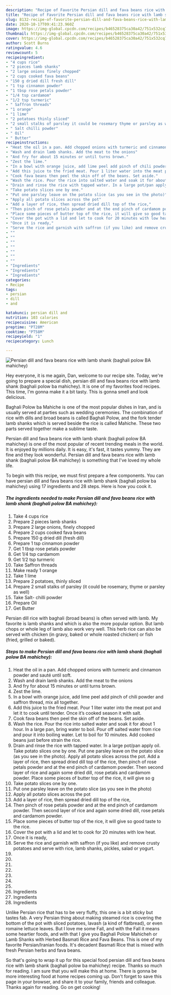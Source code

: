 ```yaml
---
description: "Recipe of Favorite Persian dill and fava beans rice with lamb shank (baghali polow BA mahichey)"
title: "Recipe of Favorite Persian dill and fava beans rice with lamb shank (baghali polow BA mahichey)"
slug: 8132-recipe-of-favorite-persian-dill-and-fava-beans-rice-with-lamb-shank-baghali-polow-ba-mahichey
date: 2020-10-17T09:41:23.960Z
image: https://img-global.cpcdn.com/recipes/b46528375ca30a42/751x532cq70/persian-dill-and-fava-beans-rice-with-lamb-shank-baghali-polow-ba-mahichey-recipe-main-photo.jpg
thumbnail: https://img-global.cpcdn.com/recipes/b46528375ca30a42/751x532cq70/persian-dill-and-fava-beans-rice-with-lamb-shank-baghali-polow-ba-mahichey-recipe-main-photo.jpg
cover: https://img-global.cpcdn.com/recipes/b46528375ca30a42/751x532cq70/persian-dill-and-fava-beans-rice-with-lamb-shank-baghali-polow-ba-mahichey-recipe-main-photo.jpg
author: Scott Burns
ratingvalue: 4.6
reviewcount: 5
recipeingredient:
- "4 cups rice"
- "2 pieces lamb shanks"
- "2 large onions finely chopped"
- "2 cups cooked fava beans"
- "150 g dried dill fresh dill"
- "1 tsp cinnamon powder"
- "1 tbsp rose petals powder"
- "1/4 tsp cardamom"
- "1/2 tsp turmeric"
- " Saffron threads"
- "1 orange"
- "1 lime"
- "2 potatoes thinly sliced"
- "2 small stalks of parsley it could be rosemary thyme or parsley as well"
- " Salt chilli powder"
- " Oil"
- " Butter"
recipeinstructions:
- "Heat the oil in a pan. Add chopped onions with turmeric and cinnamon powder and sauté until soft."
- "Wash and drain lamb shanks. Add the meat to the onions"
- "And fry for about 15 minutes or until turns brown."
- "Zest the lime."
- "In a bowl with orange juice, add lime peel add pinch of chili powder and saffron thread, mix all together."
- "Add this juice to the fried meat. Pour 1 liter water into the meat pot and let it to cook until tender. Once it’s cooked season it with salt."
- "Cook fava beans then peel the skin off of the beans. Set aside."
- "Wash the rice. Pour the rice into salted water and soak it for about 1 hour. In a large pan, bring water to boil. Pour off salted water from rice and pour it into boiling water. Let to boil for 10 minutes. Add cooked beans just before strain the rice."
- "Drain and rinse the rice with tapped water. In a large pot/pan apply oil. Take potato slices one by one. Put one parsley leave on the potato slice (as you see in the photo). Apply all potato slices across the pot. Add a layer of rice, then spread dried dill top of the rice, then pinch of rose petals powder and at the end pinch of cardamom powder. Then second layer of rice and again some dried dill, rose petals and cardamom powder. Place some pieces of butter top of the rice, it will give so g"
- "Take potato slices one by one."
- "Put one parsley leave on the potato slice (as you see in the photo)"
- "Apply all potato slices across the pot"
- "Add a layer of rice, then spread dried dill top of the rice,"
- "Then pinch of rose petals powder and at the end pinch of cardamom powder. Then second layer of rice and again some dried dill, rose petals and cardamom powder."
- "Place some pieces of butter top of the rice, it will give so good taste to the rice."
- "Cover the pot with a lid and let to cook for 20 minutes with low heat."
- "Once it is ready,"
- "Serve the rice and garnish with saffron (if you like) and remove crusty potatoes and serve with rice, lamb shanks, pickles, salad or yogurt."
- ""
- ""
- ""
- ""
- ""
- ""
- ""
- "Ingredients"
- "Ingredients"
- "Ingredients"
categories:
- Recipe
tags:
- persian
- dill
- and

katakunci: persian dill and 
nutrition: 103 calories
recipecuisine: American
preptime: "PT28M"
cooktime: "PT58M"
recipeyield: "1"
recipecategory: Lunch

---
```



![Persian dill and fava beans rice with lamb shank (baghali polow BA mahichey)](https://img-global.cpcdn.com/recipes/b46528375ca30a42/751x532cq70/persian-dill-and-fava-beans-rice-with-lamb-shank-baghali-polow-ba-mahichey-recipe-main-photo.jpg)

Hey everyone, it is me again, Dan, welcome to our recipe site. Today, we're going to prepare a special dish, persian dill and fava beans rice with lamb shank (baghali polow ba mahichey). It is one of my favorites food recipes. This time, I'm gonna make it a bit tasty. This is gonna smell and look delicious.

Baghali Polow ba Mahiche is one of the most popular dishes in Iran, and is usually served at parties such as wedding ceremonies. The combination of rice with dills and broad beans is called Baghali Polow, and the fork tender lamb shanks which is served beside the rice is called Mahiche. These two parts served together make a sublime taste.

Persian dill and fava beans rice with lamb shank (baghali polow BA mahichey) is one of the most popular of recent trending meals in the world. It is enjoyed by millions daily. It is easy, it's fast, it tastes yummy. They are fine and they look wonderful. Persian dill and fava beans rice with lamb shank (baghali polow BA mahichey) is something that I've loved my whole life.


To begin with this recipe, we must first prepare a few components. You can have persian dill and fava beans rice with lamb shank (baghali polow ba mahichey) using 17 ingredients and 28 steps. Here is how you cook it.

<!--inarticleads1-->

##### The ingredients needed to make Persian dill and fava beans rice with lamb shank (baghali polow BA mahichey):

1. Take 4 cups rice
1. Prepare 2 pieces lamb shanks
1. Prepare 2 large onions, finely chopped
1. Prepare 2 cups cooked fava beans
1. Prepare 150 g dried dill (fresh dill)
1. Prepare 1 tsp cinnamon powder
1. Get 1 tbsp rose petals powder
1. Get 1/4 tsp cardamom
1. Get 1/2 tsp turmeric
1. Take  Saffron threads
1. Make ready 1 orange
1. Take 1 lime
1. Prepare 2 potatoes, thinly sliced
1. Prepare 2 small stalks of parsley (it could be rosemary, thyme or parsley as well)
1. Take  Salt- chilli powder
1. Prepare  Oil
1. Get  Butter


Persian dill rice with baghali (broad beans) is often served with lamb. My favorite is lamb shanks and which is also the more popular option. But lamb chops or whole leg of lamb also work very well. This herb rice can also be served with chicken (in gravy, baked or whole roasted chicken) or fish (fried, grilled or baked). 

<!--inarticleads2-->

##### Steps to make Persian dill and fava beans rice with lamb shank (baghali polow BA mahichey):

1. Heat the oil in a pan. Add chopped onions with turmeric and cinnamon powder and sauté until soft.
1. Wash and drain lamb shanks. Add the meat to the onions
1. And fry for about 15 minutes or until turns brown.
1. Zest the lime.
1. In a bowl with orange juice, add lime peel add pinch of chili powder and saffron thread, mix all together.
1. Add this juice to the fried meat. Pour 1 liter water into the meat pot and let it to cook until tender. Once it’s cooked season it with salt.
1. Cook fava beans then peel the skin off of the beans. Set aside.
1. Wash the rice. Pour the rice into salted water and soak it for about 1 hour. In a large pan, bring water to boil. Pour off salted water from rice and pour it into boiling water. Let to boil for 10 minutes. Add cooked beans just before strain the rice.
1. Drain and rinse the rice with tapped water. In a large pot/pan apply oil. Take potato slices one by one. Put one parsley leave on the potato slice (as you see in the photo). Apply all potato slices across the pot. Add a layer of rice, then spread dried dill top of the rice, then pinch of rose petals powder and at the end pinch of cardamom powder. Then second layer of rice and again some dried dill, rose petals and cardamom powder. Place some pieces of butter top of the rice, it will give so g
1. Take potato slices one by one.
1. Put one parsley leave on the potato slice (as you see in the photo)
1. Apply all potato slices across the pot
1. Add a layer of rice, then spread dried dill top of the rice,
1. Then pinch of rose petals powder and at the end pinch of cardamom powder. Then second layer of rice and again some dried dill, rose petals and cardamom powder.
1. Place some pieces of butter top of the rice, it will give so good taste to the rice.
1. Cover the pot with a lid and let to cook for 20 minutes with low heat.
1. Once it is ready,
1. Serve the rice and garnish with saffron (if you like) and remove crusty potatoes and serve with rice, lamb shanks, pickles, salad or yogurt.
1. 
1. 
1. 
1. 
1. 
1. 
1. 
1. Ingredients
1. Ingredients
1. Ingredients


Unlike Persian rice that has to be very fluffy, this one is a bit sticky but tastes fab. A very Persian thing about making steamed rice is covering the bottom of the pot with sliced potatoes, lavash (a kind of flatbread), or even romaine lettuce leaves. But I love me some Fall, and with the Fall it means some heartier foods, and with that I give you Baghali Polow Mahicheh or Lamb Shanks with Herbed Basmati Rice and Fava Beans. This is one of my favorite Persian/Iranian foods. It&#39;s decadent Basmati Rice that is mixed with fresh Persian herbs and fava beans. 

So that's going to wrap it up for this special food persian dill and fava beans rice with lamb shank (baghali polow ba mahichey) recipe. Thanks so much for reading. I am sure that you will make this at home. There is gonna be more interesting food at home recipes coming up. Don't forget to save this page in your browser, and share it to your family, friends and colleague. Thanks again for reading. Go on get cooking!
